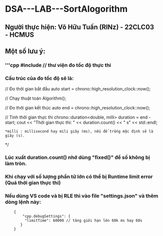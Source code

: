 # DSA---LAB---SortAlogorithm
## Người thực hiện: Võ Hữu Tuấn (RINz) - 22CLC03 - HCMUS
## Một số lưu ý:

### '''cpp #include <chrono> // thư viện đo tốc độ thực thi

### Cấu trúc của đo tốc độ sẽ là:

 // Đo thời gian bắt đầu
    auto start = chrono::high_resolution_clock::now();

 // Chạy thuật toán
    Algorithm();

 // Đo thời gian kết thúc
    auto end = chrono::high_resolution_clock::now();

 // Tính thời gian thực thi
    chrono::duration<double, milli> duration = end - start;
    cout << "Thời gian thực thi: " << duration.count() << " s" << std::endl;

    *milli : millisecond hay mili giây (ms), nếu để trống mặc định sẽ là giây (s).

*/

### Lúc xuất duration.count() nhớ dùng "fixed()" để số không bị làm tròn.
### Khi chạy với số lượng phần tử lớn có thể bị Runtime limit error (Quá thời gian thực thi)
### Nếu dùng VS code và bị RLE thì vào file "settings.json" và thêm dòng lệnh này:
        {
            "cpp.debugSettings": {
             "limitTime": 60000 // tăng giới hạn lên 60k ms hay 60s
           }
        }
